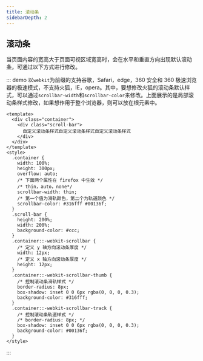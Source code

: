 ```yaml
---
title: 滚动条
sidebarDepth: 2
---
```


## 滚动条

当页面内容的宽高大于页面可视区域宽高时，会在水平和垂直方向出现默认滚动条，可通过以下方式进行修改。

::: demo 以`webkit`为前缀的支持谷歌，Safari，edge，360 安全和 360 极速浏览器的极速模式，不支持火狐，IE，opera。其中，要想修改火狐的滚动条默认样式，可以通过`scrollbar-width`和`scrollbar-color`来修改。上面展示的是局部滚动条样式修改，如果想作用于整个浏览器，则可以放在根元素中。
```vue
<template>
  <div class="container">
    <div class="scroll-bar">
      自定义滚动条样式自定义滚动条样式自定义滚动条样式
    </div>
  </div>
</template>
<style>
  .container {
    width: 100%;
    height: 300px;
    overflow: auto;
    /* 下面两个属性在 firefox 中生效 */
    /* thin，auto，none*/
    scrollbar-width: thin;
    /* 第一个值为滑轨颜色，第二个为轨道颜色 */
    scrollbar-color: #316fff #00136f;
  }
  .scroll-bar {
    height: 200%;
    width: 200%;
    background-color: #ccc;
  }
  .container::-webkit-scrollbar {
    /* 定义 y 轴方向滚动条厚度 */
    width: 12px;
    /* 定义 x 轴方向滚动条厚度 */
    height: 12px;
  }
  .container::-webkit-scrollbar-thumb {
    /* 控制滚动条滑轨样式 */
    border-radius: 8px;
    box-shadow: inset 0 0 6px rgba(0, 0, 0, 0.3);
    background-color: #316fff;
  }
  .container::-webkit-scrollbar-track {
    /* 控制滚动条轨道样式 */
    /* border-radius: 8px; */
    box-shadow: inset 0 0 6px rgba(0, 0, 0, 0.3);
    background-color: #00136f;
  }
</style>
```
:::
